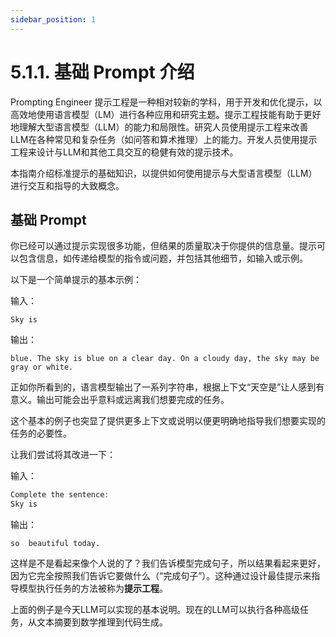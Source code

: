 ```yaml
---
sidebar_position: 1
---
```


# 5.1.1. 基础 Prompt 介绍

Prompting Engineer 提示工程是一种相对较新的学科，用于开发和优化提示，以高效地使用语言模型（LM）进行各种应用和研究主题。提示工程技能有助于更好地理解大型语言模型（LLM）的能力和局限性。研究人员使用提示工程来改善LLM在各种常见和复杂任务（如问答和算术推理）上的能力。开发人员使用提示工程来设计与LLM和其他工具交互的稳健有效的提示技术。

本指南介绍标准提示的基础知识，以提供如何使用提示与大型语言模型（LLM）进行交互和指导的大致概念。

## 基础 Prompt

你已经可以通过提示实现很多功能，但结果的质量取决于你提供的信息量。提示可以包含信息，如传递给模型的指令或问题，并包括其他细节，如输入或示例。

以下是一个简单提示的基本示例：

输入：

`Sky is`

输出：

`blue. The sky is blue on a clear day. On a cloudy day, the sky may be gray or white.`

正如你所看到的，语言模型输出了一系列字符串，根据上下文“天空是”让人感到有意义。输出可能会出乎意料或远离我们想要完成的任务。

这个基本的例子也突显了提供更多上下文或说明以便更明确地指导我们想要实现的任务的必要性。

让我们尝试将其改进一下：

输入：

```jsx
Complete the sentence: 
Sky is
```

输出：

`so  beautiful today.`

这样是不是看起来像个人说的了？我们告诉模型完成句子，所以结果看起来更好，因为它完全按照我们告诉它要做什么（“完成句子”）。这种通过设计最佳提示来指导模型执行任务的方法被称为**提示工程**。

上面的例子是今天LLM可以实现的基本说明。现在的LLM可以执行各种高级任务，从文本摘要到数学推理到代码生成。